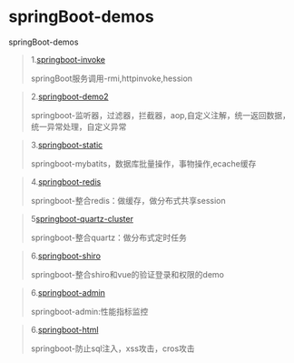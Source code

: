 # springBoot-demos
springBoot-demos

> 1.[springboot-invoke](https://github.com/2010yhh/springBoot-demos/tree/master/springboot-invoke)
>
> springBoot服务调用-rmi,httpinvoke,hession

> 2.[springboot-demo2](https://github.com/2010yhh/springBoot-demos/tree/master/springboot-demo2)
>
> springboot-监听器，过滤器，拦截器，aop,自定义注解，统一返回数据，统一异常处理，自定义异常

> 3.[springboot-static](https://github.com/2010yhh/springBoot-demos/tree/master/springboot-static)
>
> springboot-mybatits，数据库批量操作，事物操作,ecache缓存

> 4.[springboot-redis](https://github.com/2010yhh/springBoot-demos/tree/master/springboot-redis)
>
> springboot-整合redis：做缓存，做分布式共享session

> 5[springboot-quartz-cluster](https://github.com/2010yhh/springBoot-demos/tree/master/springboot-quartz-cluster)
>
> springboot-整合quartz：做分布式定时任务

> 6.[springboot-shiro](https://github.com/2010yhh/springBoot-demos/tree/master/springboot-shiro)
>
> springboot-整合shiro和vue的验证登录和权限的demo

> 6.[springboot-admin](https://github.com/2010yhh/springBoot-demos/tree/master/springboot-admin-server)
>
> springboot-admin:性能指标监控

> 6.[springboot-html](https://github.com/2010yhh/springBoot-demos/tree/master/springboot-html)
>
> springboot-防止sql注入，xss攻击，cros攻击